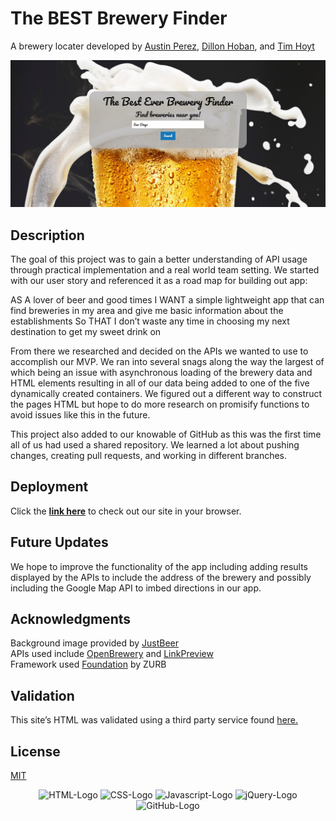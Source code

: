 # The BEST Brewery Finder
A brewery locater developed by [Austin Perez](https://github.com/AustinPerez760), [Dillon Hoban](https://github.com/dillonhoban), and [Tim Hoyt](https://github.com/Timhoyt824)

[![An image of our application](Assets/images/screenshot_for_readme.jpg)](https://dillonhoban.github.io/The_BEST_Brewery_Finder/)

## Description
The goal of this project was to gain a better understanding of API usage through practical implementation and a real world team setting. We started with our user story and referenced it as a road map for building out app:

AS A lover of beer and good times
I WANT a simple lightweight app that can find breweries in my area and give me basic information about the establishments
So THAT I don’t waste any time in choosing my next destination to get my sweet drink on

From there we researched and decided on the APIs we wanted to use to accomplish our MVP. We ran into several snags along the way the largest of which being an issue with asynchronous loading of the brewery data and HTML elements resulting in all of our data being added to one of the five dynamically created containers. We figured out a different way to construct the pages HTML but hope to do more research on promisify functions to avoid issues like this in the future. 

This project also added to our knowable of GitHub as this was the first time all of us had used a shared repository. We learned a lot about pushing changes, creating pull requests, and working in different branches. 


## Deployment
Click the **[link here](https://dillonhoban.github.io/The_BEST_Brewery_Finder/)** to check out our site in your browser.

## Future Updates
We hope to improve the functionality of the app including adding results displayed by the APIs to include the address of the brewery and possibly including the Google Map API to imbed directions in our app. 

## Acknowledgments
Background image provided by [JustBeer](https://justbeerapp.com/article/how-the-foam-on-your-beer-keeps-it-from-spilling)<br>APIs used include [OpenBrewery](https://www.openbrewerydb.org/) and [LinkPreview](https://www.linkpreview.net/)<br>Framework used [Foundation](https://get.foundation/) by ZURB

## Validation 
This site’s HTML was validated using a third party service found [here.](https://validator.w3.org/)

## License
[MIT](https://choosealicense.com/licenses/mit/)

<p align="center">
  <img src="https://img.shields.io/badge/html5%20-%23E34F26.svg?&style=for-the-badge&logo=html5&logoColor=white" alt="HTML-Logo">
  <img src="https://img.shields.io/badge/css3%20-%231572B6.svg?&style=for-the-badge&logo=css3&logoColor=white" alt="CSS-Logo"> 
  <img src="https://img.shields.io/badge/javascript%20-%23323330.svg?&style=for-the-badge&logo=javascript&logoColor=%23F7DF1E" alt="Javascript-Logo">
  <img src="https://img.shields.io/badge/jquery%20-%230769AD.svg?&style=for-the-badge&logo=jquery&logoColor=white" alt="jQuery-Logo">
  <img src="https://img.shields.io/badge/github%20-%23121011.svg?&style=for-the-badge&logo=github&logoColor=white" alt="GitHub-Logo">
</p>
